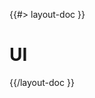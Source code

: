 <!--
/**
 * @name            UI
 * @namespace       doc.css
 * @type            Markdown
 * @platform        md
 * @status          stable
 * @menu            Documentation / CSS           /doc/css/ui
 *
 * @since           2.0.0
 * @author    Olivier Bossel <olivier.bossel@gmail.com> (https://olivierbossel.com)
 */
-->

{{#> layout-doc }}

# UI

{{/layout-doc }}
